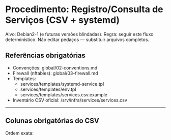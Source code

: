 # Procedimento: Registro/Consulta de Serviços (CSV + systemd)

Alvo: Debian2-1 (e futuras versões blindadas).
Regra: seguir este fluxo determinístico. Não editar pedaços — substituir arquivos completos.

## Referências obrigatórias
- Convenções: global/02-conventions.md
- Firewall (nftables): global/03-firewall.md
- Templates:
  - services/templates/systemd-service.tpl
  - services/templates/env.tpl
  - services/templates/services.csv.example
- Inventário CSV oficial: /srv/infra/services/services.csv

---

## Colunas obrigatórias do CSV

Ordem exata:
